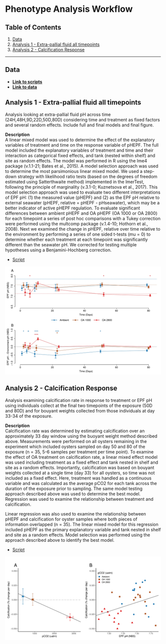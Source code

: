 # Phenotype Analysis Workflow 

## Table of Contents

1. [Data](#data)
2. [Analysis 1 - Extra-pallial fluid all timepoints](#one)
3. [Analysis 2 - Calcification Response](#two)

---

## Data <a name="data"></a>

* [**Link to scripts**](https://github.com/epigeneticstoocean/AE17_Cvirginica_MolecularResponse/tree/master/src/Analyses/Phenotype)  
* [**Link to data**](https://github.com/epigeneticstoocean/AE17_Cvirginica_MolecularResponse/tree/master/data/)  

## Analysis 1 - Extra-pallial fluid all timepoints <a name="one"></a>

Analysis looking at extra-pallial fluid pH across time (24H,48H,9D,22D,50D,80D) considering time and treatment as fixed factors and several random effects. Include full and final models and final figure.

**Description**  
A linear mixed model was used to determine the effect of the explanatory variables of treatment and time on the response variable of pHEPF. The full model included the explanatory variables of treatment and time and their interaction as categorical fixed effects, and tank (nested within shelf) and site as random effects. The model was performed in R using the lme4 package (v.1.1-21; Bates et al., 2015). A model selection approach was used to determine the most parsimonious linear mixed model. We used a step-down strategy with likelihood ratio tests (based on the degrees of freedom estimated using Satterthwaite method) implemented in the lmerTest, following the principle of marginality (v.3.1-0; Kuznetsova et al., 2017). This model selection approach was used to evaluate two different interpretations of EPF pH: (1) the measured value (pHEPF) and (2) as the EPF pH relative to external seawater (pHEPF, relative = pHEPF - pHseawater), which may be a better indicator of active pHEPF regulation. To evaluate significant differences between ambient pHEPF and OA pHEPF (OA 1000 or OA 2800) for each timepoint a series of post hoc comparisons with a Tukey correction were performed using the multcomp package (v.1.4-10; Hothorn et al., 2008). Next we examined the change in pHEPF, relative over time relative to the environment by performing a series of one sided t-tests (mu = 0) to determine whether each treatment at each timepoint was significantly different than the seawater pH. We corrected for testing multiple hypotheses using a Benjamini-Hochberg correction.  

* [Script](https://github.com/epigeneticstoocean/AE17_Cvirginica_MolecularResponse/blob/master/src/Analyses/Phenotype/EPFpH_timeseries.R)

![](https://github.com/epigeneticstoocean/AE17_Cvirginica_MolecularResponse/blob/master/results/figures/Figure1.jpg)

## Analysis 2 - Calcification Response <a name="two"></a>

Analysis examining calcification rate in response to treatment or EPF pH using individuals collect at the final two timepoints of the exposure (50D and 80D) and for bouyant weights collected from those individuals at day 33-34 of the exposure.

**Description**  
Calcification rate was determined by estimating calcification over an approximately 33 day window using the buoyant weight method described above. Measurements were performed on all oysters remaining in the experiment which included oysters sampled on day 50 and 80 of the exposure (n = 35, 5-6 samples per treatment per time point). To examine the effect of OA treatment on calcification rate, a linear mixed effect model was used including treatment as a fixed effect and tank nested in shelf and site as a random effects. Importantly, calcification was based on bouyant weights collected at a single time (day 33) for all oysters, so time was not included as a fixed effect. Here, treatment was handled as a continuous variable and was calculated as the average pCO2 for each tank across the duration of the exposure prior to sampling. The same model testing approach described above was used to determine the best model. Regression was used to examine the relationship between treatment and calcification. 

Linear regression was also used to examine the relationship between pHEPF and calcification for oyster samples where both pieces of information overlapped (n = 35). The linear mixed model for this regression included pHEPF as the primary explanatory variable and tank nested in shelf and site as a random effects. Model selection was performed using the approach described above to identify the best model.

* [Script](https://github.com/epigeneticstoocean/AE17_Cvirginica_MolecularResponse/blob/master/src/Analyses/Phenotype/Calcification.R)

![](https://github.com/epigeneticstoocean/AE17_Cvirginica_MolecularResponse/blob/master/results/figures/Figure2.jpg)

